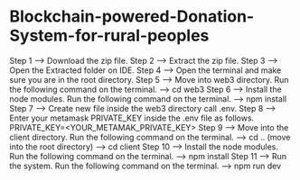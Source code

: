 # Blockchain-powered-Donation-System-for-rural-peoples

Step 1 --> Download the zip file.
Step 2 --> Extract the zip file.
Step 3 --> Open the Extracted folder on IDE.
Step 4 --> Open the terminal and make sure you are in the root directory.
Step 5 --> Move into web3 directory. Run the following command on the terminal.
      --> cd web3
Step 6 --> Install the node modules. Run the following command on the terminal.
      --> npm install
Step 7 --> Create new file inside the web3 directory call .env.
Step 8 --> Enter your metamask PRIVATE_KEY inside the .env file as follows.
      PRIVATE_KEY=<YOUR_METAMAK_PRIVATE_KEY>
Step 9 --> Move into the client directory. Run the following command on the terminal.
      --> cd .. (move into the root directory)
      --> cd client
Step 10 --> Install the node modules. Run the following command on the terminal.
      --> npm install
Step 11 --> Run the system. Run the following command on the terminal.
      --> npm run dev
